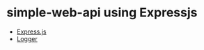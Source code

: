 # simple-web-api using Expressjs

- [Express.js](https://expressjs.com/de/starter/installing.html)
- [Logger](https://github.com/winstonjs/winston)
